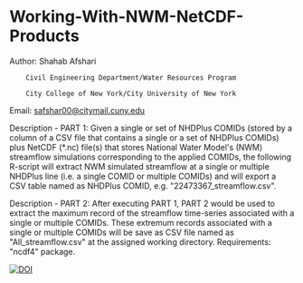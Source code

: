 # Working-With-NWM-NetCDF-Products

Author: Shahab Afshari
        
        Civil Engineering Department/Water Resources Program
        
        City College of New York/City University of New York

Email: safshar00@citymail.cuny.edu

Description - PART 1: 
Given a single or set of NHDPlus COMIDs (stored by a column of a CSV file that contains a single or 
a set of NHDPlus COMIDs) plus NetCDF (*.nc) file(s) that stores National Water Model's (NWM) streamflow 
simulations corresponding to the applied COMIDs, the following R-script will extract NWM simulated 
streamflow at a single or multiple NHDPlus line (i.e. a single COMID or multiple COMIDs) and will 
export a CSV table named as NHDPlus COMID, e.g. "22473367_streamflow.csv".  

Description - PART 2: After executing PART 1, PART 2 would be used to extract the maximum record of 
the streamflow time-series associated with a single or multiple COMIDs. These extremum records associated
with a single or multiple COMIDs will be save as CSV file named as "All_streamflow.csv" at the assigned 
working directory. Requirements: "ncdf4" package.

[![DOI](https://zenodo.org/badge/103839251.svg)](https://zenodo.org/badge/latestdoi/103839251)
